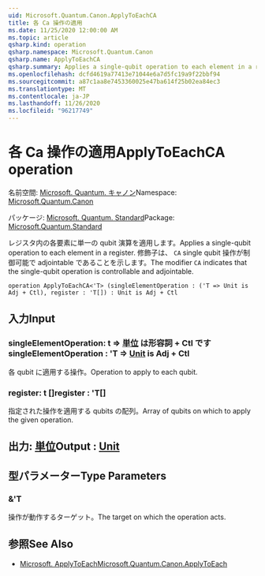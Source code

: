 ```yaml
---
uid: Microsoft.Quantum.Canon.ApplyToEachCA
title: 各 Ca 操作の適用
ms.date: 11/25/2020 12:00:00 AM
ms.topic: article
qsharp.kind: operation
qsharp.namespace: Microsoft.Quantum.Canon
qsharp.name: ApplyToEachCA
qsharp.summary: Applies a single-qubit operation to each element in a register. The modifier `CA` indicates that the single-qubit operation is controllable and adjointable.
ms.openlocfilehash: dcfd4619a77413e71044e6a7d5fc19a9f22bbf94
ms.sourcegitcommit: a87c1aa8e7453360025e47ba614f25b02ea84ec3
ms.translationtype: MT
ms.contentlocale: ja-JP
ms.lasthandoff: 11/26/2020
ms.locfileid: "96217749"
---
```

# <a name="applytoeachca-operation"></a><span data-ttu-id="476a4-102">各 Ca 操作の適用</span><span class="sxs-lookup"><span data-stu-id="476a4-102">ApplyToEachCA operation</span></span>

<span data-ttu-id="476a4-103">名前空間: [Microsoft. Quantum. キャノン](xref:Microsoft.Quantum.Canon)</span><span class="sxs-lookup"><span data-stu-id="476a4-103">Namespace: [Microsoft.Quantum.Canon](xref:Microsoft.Quantum.Canon)</span></span>

<span data-ttu-id="476a4-104">パッケージ: [Microsoft. Quantum. Standard](https://nuget.org/packages/Microsoft.Quantum.Standard)</span><span class="sxs-lookup"><span data-stu-id="476a4-104">Package: [Microsoft.Quantum.Standard](https://nuget.org/packages/Microsoft.Quantum.Standard)</span></span>


<span data-ttu-id="476a4-105">レジスタ内の各要素に単一の qubit 演算を適用します。</span><span class="sxs-lookup"><span data-stu-id="476a4-105">Applies a single-qubit operation to each element in a register.</span></span>
<span data-ttu-id="476a4-106">修飾子は、 `CA` single qubit 操作が制御可能で adjointable であることを示します。</span><span class="sxs-lookup"><span data-stu-id="476a4-106">The modifier `CA` indicates that the single-qubit operation is controllable and adjointable.</span></span>

```qsharp
operation ApplyToEachCA<'T> (singleElementOperation : ('T => Unit is Adj + Ctl), register : 'T[]) : Unit is Adj + Ctl
```


## <a name="input"></a><span data-ttu-id="476a4-107">入力</span><span class="sxs-lookup"><span data-stu-id="476a4-107">Input</span></span>

### <a name="singleelementoperation--t--unit--is-adj--ctl"></a><span data-ttu-id="476a4-108">singleElementOperation: t => [単位](xref:microsoft.quantum.lang-ref.unit)  は形容詞 + Ctl です</span><span class="sxs-lookup"><span data-stu-id="476a4-108">singleElementOperation : 'T => [Unit](xref:microsoft.quantum.lang-ref.unit)  is Adj + Ctl</span></span>

<span data-ttu-id="476a4-109">各 qubit に適用する操作。</span><span class="sxs-lookup"><span data-stu-id="476a4-109">Operation to apply to each qubit.</span></span>


### <a name="register--t"></a><span data-ttu-id="476a4-110">register: t []</span><span class="sxs-lookup"><span data-stu-id="476a4-110">register : 'T[]</span></span>

<span data-ttu-id="476a4-111">指定された操作を適用する qubits の配列。</span><span class="sxs-lookup"><span data-stu-id="476a4-111">Array of qubits on which to apply the given operation.</span></span>



## <a name="output--unit"></a><span data-ttu-id="476a4-112">出力: [単位](xref:microsoft.quantum.lang-ref.unit)</span><span class="sxs-lookup"><span data-stu-id="476a4-112">Output : [Unit](xref:microsoft.quantum.lang-ref.unit)</span></span>



## <a name="type-parameters"></a><span data-ttu-id="476a4-113">型パラメーター</span><span class="sxs-lookup"><span data-stu-id="476a4-113">Type Parameters</span></span>

### <a name="t"></a><span data-ttu-id="476a4-114">&</span><span class="sxs-lookup"><span data-stu-id="476a4-114">'T</span></span>

<span data-ttu-id="476a4-115">操作が動作するターゲット。</span><span class="sxs-lookup"><span data-stu-id="476a4-115">The target on which the operation acts.</span></span>

## <a name="see-also"></a><span data-ttu-id="476a4-116">参照</span><span class="sxs-lookup"><span data-stu-id="476a4-116">See Also</span></span>

- [<span data-ttu-id="476a4-117">Microsoft. ApplyToEach</span><span class="sxs-lookup"><span data-stu-id="476a4-117">Microsoft.Quantum.Canon.ApplyToEach</span></span>](xref:Microsoft.Quantum.Canon.ApplyToEach)